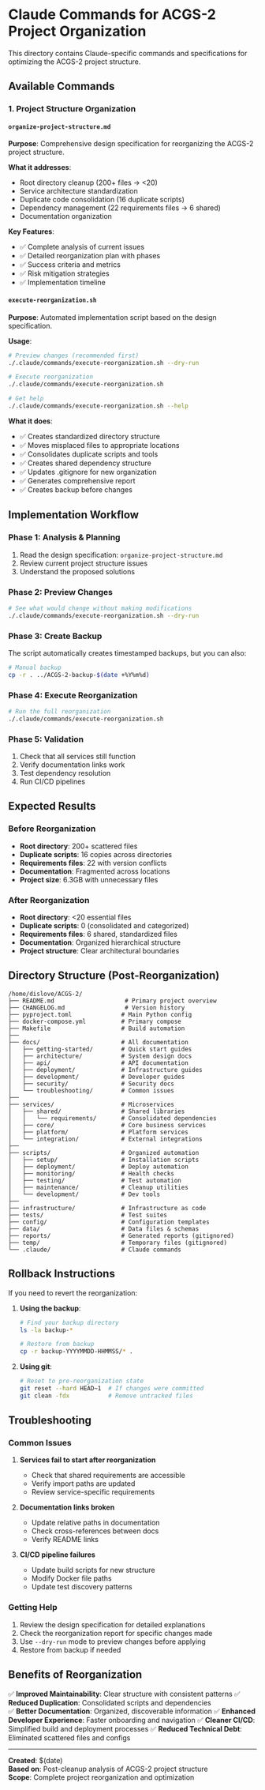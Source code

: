 <!-- Constitutional Hash: cdd01ef066bc6cf2 -->

# Claude Commands for ACGS-2 Project Organization

This directory contains Claude-specific commands and specifications for optimizing the ACGS-2 project structure.

## Available Commands

### 1. Project Structure Organization

#### `organize-project-structure.md`
**Purpose**: Comprehensive design specification for reorganizing the ACGS-2 project structure.

**What it addresses**:
- Root directory cleanup (200+ files → <20)
- Service architecture standardization
- Duplicate code consolidation (16 duplicate scripts)
- Dependency management (22 requirements files → 6 shared)
- Documentation organization

**Key Features**:
- ✅ Complete analysis of current issues
- ✅ Detailed reorganization plan with phases
- ✅ Success criteria and metrics
- ✅ Risk mitigation strategies
- ✅ Implementation timeline

#### `execute-reorganization.sh`
**Purpose**: Automated implementation script based on the design specification.

**Usage**:
```bash
# Preview changes (recommended first)
./.claude/commands/execute-reorganization.sh --dry-run

# Execute reorganization
./.claude/commands/execute-reorganization.sh

# Get help
./.claude/commands/execute-reorganization.sh --help
```

**What it does**:
- ✅ Creates standardized directory structure
- ✅ Moves misplaced files to appropriate locations
- ✅ Consolidates duplicate scripts and tools
- ✅ Creates shared dependency structure
- ✅ Updates .gitignore for new organization
- ✅ Generates comprehensive report
- ✅ Creates backup before changes

## Implementation Workflow

### Phase 1: Analysis & Planning
1. Read the design specification: `organize-project-structure.md`
2. Review current project structure issues
3. Understand the proposed solutions

### Phase 2: Preview Changes
```bash
# See what would change without making modifications
./.claude/commands/execute-reorganization.sh --dry-run
```

### Phase 3: Create Backup
The script automatically creates timestamped backups, but you can also:
```bash
# Manual backup
cp -r . ../ACGS-2-backup-$(date +%Y%m%d)
```

### Phase 4: Execute Reorganization
```bash
# Run the full reorganization
./.claude/commands/execute-reorganization.sh
```

### Phase 5: Validation
1. Check that all services still function
2. Verify documentation links work
3. Test dependency resolution
4. Run CI/CD pipelines

## Expected Results

### Before Reorganization
- **Root directory**: 200+ scattered files
- **Duplicate scripts**: 16 copies across directories
- **Requirements files**: 22 with version conflicts
- **Documentation**: Fragmented across locations
- **Project size**: 6.3GB with unnecessary files

### After Reorganization
- **Root directory**: <20 essential files
- **Duplicate scripts**: 0 (consolidated and categorized)
- **Requirements files**: 6 shared, standardized files
- **Documentation**: Organized hierarchical structure
- **Project structure**: Clear architectural boundaries

## Directory Structure (Post-Reorganization)

```
/home/dislove/ACGS-2/
├── README.md                    # Primary project overview
├── CHANGELOG.md                 # Version history
├── pyproject.toml              # Main Python config
├── docker-compose.yml          # Primary compose
├── Makefile                    # Build automation
├── 
├── docs/                       # All documentation
│   ├── getting-started/        # Quick start guides
│   ├── architecture/           # System design docs
│   ├── api/                    # API documentation
│   ├── deployment/             # Infrastructure guides
│   ├── development/            # Developer guides
│   ├── security/               # Security docs
│   └── troubleshooting/        # Common issues
├── 
├── services/                   # Microservices
│   ├── shared/                 # Shared libraries
│   │   └── requirements/       # Consolidated dependencies
│   ├── core/                   # Core business services
│   ├── platform/               # Platform services
│   └── integration/            # External integrations
├── 
├── scripts/                    # Organized automation
│   ├── setup/                  # Installation scripts
│   ├── deployment/             # Deploy automation
│   ├── monitoring/             # Health checks
│   ├── testing/                # Test automation
│   ├── maintenance/            # Cleanup utilities
│   └── development/            # Dev tools
├── 
├── infrastructure/             # Infrastructure as code
├── tests/                      # Test suites
├── config/                     # Configuration templates
├── data/                       # Data files & schemas
├── reports/                    # Generated reports (gitignored)
├── temp/                       # Temporary files (gitignored)
└── .claude/                    # Claude commands
```

## Rollback Instructions

If you need to revert the reorganization:

1. **Using the backup**:
   ```bash
   # Find your backup directory
   ls -la backup-*
   
   # Restore from backup
   cp -r backup-YYYYMMDD-HHMMSS/* .
   ```

2. **Using git**:
   ```bash
   # Reset to pre-reorganization state
   git reset --hard HEAD~1  # If changes were committed
   git clean -fdx           # Remove untracked files
   ```

## Troubleshooting

### Common Issues

1. **Services fail to start after reorganization**
   - Check that shared requirements are accessible
   - Verify import paths are updated
   - Review service-specific requirements

2. **Documentation links broken**
   - Update relative paths in documentation
   - Check cross-references between docs
   - Verify README links

3. **CI/CD pipeline failures**
   - Update build scripts for new structure
   - Modify Docker file paths
   - Update test discovery patterns

### Getting Help

1. Review the design specification for detailed explanations
2. Check the reorganization report for specific changes made
3. Use `--dry-run` mode to preview changes before applying
4. Restore from backup if needed

## Benefits of Reorganization

✅ **Improved Maintainability**: Clear structure with consistent patterns
✅ **Reduced Duplication**: Consolidated scripts and dependencies  
✅ **Better Documentation**: Organized, discoverable information
✅ **Enhanced Developer Experience**: Faster onboarding and navigation
✅ **Cleaner CI/CD**: Simplified build and deployment processes
✅ **Reduced Technical Debt**: Eliminated scattered files and configs

---

**Created**: $(date)  
**Based on**: Post-cleanup analysis of ACGS-2 project structure  
**Scope**: Complete project reorganization and optimization
